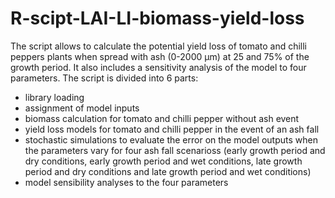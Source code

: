 # R-scipt-LAI-LI-biomass-yield-loss
The script allows to calculate the potential yield loss of tomato and chilli peppers plants when spread with ash (0-2000 µm) at 25 and 75% of the growth period. 
It also includes a sensitivity analysis of the model to four parameters. 
The script is divided into 6 parts:
- library loading
- assignment of model inputs 
- biomass calculation for tomato and chilli pepper without ash event
- yield loss models for tomato and chilli pepper in the event of an ash fall
- stochastic simulations to evaluate the error on the model outputs when the parameters vary for four ash fall scenarioss (early growth period and dry conditions, early growth period and wet conditions, late growth period and dry conditions and late growth period and wet conditions)
- model sensibility analyses to the four parameters
